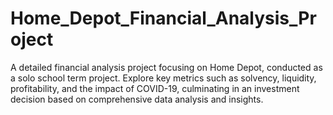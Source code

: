 # Home_Depot_Financial_Analysis_Project
 A detailed financial analysis project focusing on Home Depot, conducted as a solo school term project. Explore key metrics such as solvency, liquidity, profitability, and the impact of COVID-19, culminating in an investment decision based on comprehensive data analysis and insights.
